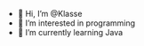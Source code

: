 - 👋 Hi, I’m @Klasse
- 👀 I’m interested in programming
- 🌱 I’m currently learning Java

<!---
Klasse is a ✨ special ✨ repository because its `README.md` (this file) appears on your GitHub profile.
You can click the Preview link to take a look at your changes.
--->
